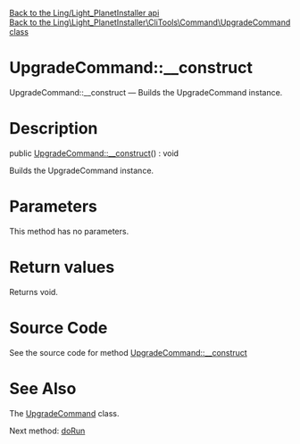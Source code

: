 [Back to the Ling/Light_PlanetInstaller api](https://github.com/lingtalfi/Light_PlanetInstaller/blob/master/doc/api/Ling/Light_PlanetInstaller.md)<br>
[Back to the Ling\Light_PlanetInstaller\CliTools\Command\UpgradeCommand class](https://github.com/lingtalfi/Light_PlanetInstaller/blob/master/doc/api/Ling/Light_PlanetInstaller/CliTools/Command/UpgradeCommand.md)


UpgradeCommand::__construct
================



UpgradeCommand::__construct — Builds the UpgradeCommand instance.




Description
================


public [UpgradeCommand::__construct](https://github.com/lingtalfi/Light_PlanetInstaller/blob/master/doc/api/Ling/Light_PlanetInstaller/CliTools/Command/UpgradeCommand/__construct.md)() : void




Builds the UpgradeCommand instance.




Parameters
================

This method has no parameters.


Return values
================

Returns void.








Source Code
===========
See the source code for method [UpgradeCommand::__construct](https://github.com/lingtalfi/Light_PlanetInstaller/blob/master/CliTools/Command/UpgradeCommand.php#L26-L29)


See Also
================

The [UpgradeCommand](https://github.com/lingtalfi/Light_PlanetInstaller/blob/master/doc/api/Ling/Light_PlanetInstaller/CliTools/Command/UpgradeCommand.md) class.

Next method: [doRun](https://github.com/lingtalfi/Light_PlanetInstaller/blob/master/doc/api/Ling/Light_PlanetInstaller/CliTools/Command/UpgradeCommand/doRun.md)<br>

